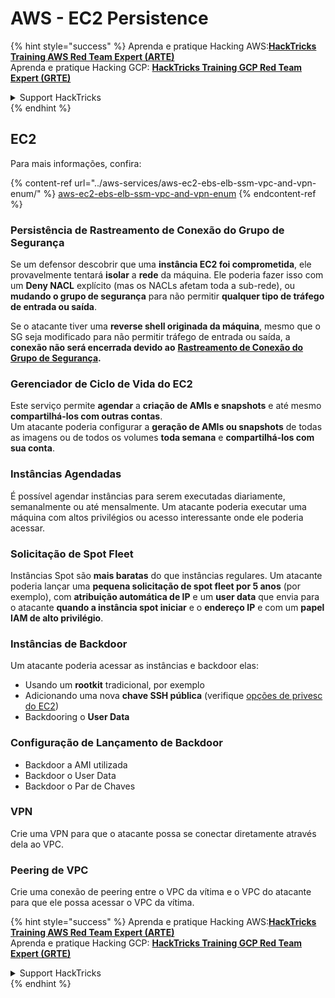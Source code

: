 # AWS - EC2 Persistence

{% hint style="success" %}
Aprenda e pratique Hacking AWS:<img src="../../../.gitbook/assets/image (1).png" alt="" data-size="line">[**HackTricks Training AWS Red Team Expert (ARTE)**](https://training.hacktricks.xyz/courses/arte)<img src="../../../.gitbook/assets/image (1).png" alt="" data-size="line">\
Aprenda e pratique Hacking GCP: <img src="../../../.gitbook/assets/image (2).png" alt="" data-size="line">[**HackTricks Training GCP Red Team Expert (GRTE)**<img src="../../../.gitbook/assets/image (2).png" alt="" data-size="line">](https://training.hacktricks.xyz/courses/grte)

<details>

<summary>Support HackTricks</summary>

* Confira os [**planos de assinatura**](https://github.com/sponsors/carlospolop)!
* **Junte-se ao** 💬 [**grupo do Discord**](https://discord.gg/hRep4RUj7f) ou ao [**grupo do telegram**](https://t.me/peass) ou **siga**-nos no **Twitter** 🐦 [**@hacktricks\_live**](https://twitter.com/hacktricks\_live)**.**
* **Compartilhe truques de hacking enviando PRs para os repositórios do** [**HackTricks**](https://github.com/carlospolop/hacktricks) e [**HackTricks Cloud**](https://github.com/carlospolop/hacktricks-cloud).

</details>
{% endhint %}

## EC2

Para mais informações, confira:

{% content-ref url="../aws-services/aws-ec2-ebs-elb-ssm-vpc-and-vpn-enum/" %}
[aws-ec2-ebs-elb-ssm-vpc-and-vpn-enum](../aws-services/aws-ec2-ebs-elb-ssm-vpc-and-vpn-enum/)
{% endcontent-ref %}

### Persistência de Rastreamento de Conexão do Grupo de Segurança

Se um defensor descobrir que uma **instância EC2 foi comprometida**, ele provavelmente tentará **isolar** a **rede** da máquina. Ele poderia fazer isso com um **Deny NACL** explícito (mas os NACLs afetam toda a sub-rede), ou **mudando o grupo de segurança** para não permitir **qualquer tipo de tráfego de entrada ou saída**.

Se o atacante tiver uma **reverse shell originada da máquina**, mesmo que o SG seja modificado para não permitir tráfego de entrada ou saída, a **conexão não será encerrada devido ao** [**Rastreamento de Conexão do Grupo de Segurança**](https://docs.aws.amazon.com/AWSEC2/latest/UserGuide/security-group-connection-tracking.html)**.**

### Gerenciador de Ciclo de Vida do EC2

Este serviço permite **agendar** a **criação de AMIs e snapshots** e até mesmo **compartilhá-los com outras contas**.\
Um atacante poderia configurar a **geração de AMIs ou snapshots** de todas as imagens ou de todos os volumes **toda semana** e **compartilhá-los com sua conta**.

### Instâncias Agendadas

É possível agendar instâncias para serem executadas diariamente, semanalmente ou até mensalmente. Um atacante poderia executar uma máquina com altos privilégios ou acesso interessante onde ele poderia acessar.

### Solicitação de Spot Fleet

Instâncias Spot são **mais baratas** do que instâncias regulares. Um atacante poderia lançar uma **pequena solicitação de spot fleet por 5 anos** (por exemplo), com **atribuição automática de IP** e um **user data** que envia para o atacante **quando a instância spot iniciar** e o **endereço IP** e com um **papel IAM de alto privilégio**.

### Instâncias de Backdoor

Um atacante poderia acessar as instâncias e backdoor elas:

* Usando um **rootkit** tradicional, por exemplo
* Adicionando uma nova **chave SSH pública** (verifique [opções de privesc do EC2](../aws-privilege-escalation/aws-ec2-privesc.md))
* Backdooring o **User Data**

### **Configuração de Lançamento de Backdoor**

* Backdoor a AMI utilizada
* Backdoor o User Data
* Backdoor o Par de Chaves

### VPN

Crie uma VPN para que o atacante possa se conectar diretamente através dela ao VPC.

### Peering de VPC

Crie uma conexão de peering entre o VPC da vítima e o VPC do atacante para que ele possa acessar o VPC da vítima.

{% hint style="success" %}
Aprenda e pratique Hacking AWS:<img src="../../../.gitbook/assets/image (1).png" alt="" data-size="line">[**HackTricks Training AWS Red Team Expert (ARTE)**](https://training.hacktricks.xyz/courses/arte)<img src="../../../.gitbook/assets/image (1).png" alt="" data-size="line">\
Aprenda e pratique Hacking GCP: <img src="../../../.gitbook/assets/image (2).png" alt="" data-size="line">[**HackTricks Training GCP Red Team Expert (GRTE)**<img src="../../../.gitbook/assets/image (2).png" alt="" data-size="line">](https://training.hacktricks.xyz/courses/grte)

<details>

<summary>Support HackTricks</summary>

* Confira os [**planos de assinatura**](https://github.com/sponsors/carlospolop)!
* **Junte-se ao** 💬 [**grupo do Discord**](https://discord.gg/hRep4RUj7f) ou ao [**grupo do telegram**](https://t.me/peass) ou **siga**-nos no **Twitter** 🐦 [**@hacktricks\_live**](https://twitter.com/hacktricks\_live)**.**
* **Compartilhe truques de hacking enviando PRs para os repositórios do** [**HackTricks**](https://github.com/carlospolop/hacktricks) e [**HackTricks Cloud**](https://github.com/carlospolop/hacktricks-cloud).

</details>
{% endhint %}
